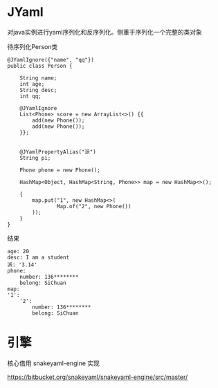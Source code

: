 # JYaml
对java实例进行yaml序列化和反序列化。侧重于序列化一个完整的类对象

待序列化Person类

    @JYamlIgnore({"name", "qq"})
    public class Person {
        
        String name;
        int age;
        String desc;
        int qq;
    
        @JYamlIgnore
        List<Phone> score = new ArrayList<>() {{
            add(new Phone());
            add(new Phone());
        }};
    
    
        @JYamlPropertyAlias("派")
        String pi;
    
        Phone phone = new Phone();
    
        HashMap<Object, HashMap<String, Phone>> map = new HashMap<>();
    
        {
            map.put("1", new HashMap<>(
                    Map.of("2", new Phone())
            ));
        }
    }

结果

    age: 20
    desc: I am a student
    派: '3.14'
    phone:
        number: 136********
        belong: SiChuan
    map:
    '1':
        '2':
            number: 136********
            belong: SiChuan

# 引擎

核心借用 snakeyaml-engine 实现

https://bitbucket.org/snakeyaml/snakeyaml-engine/src/master/
